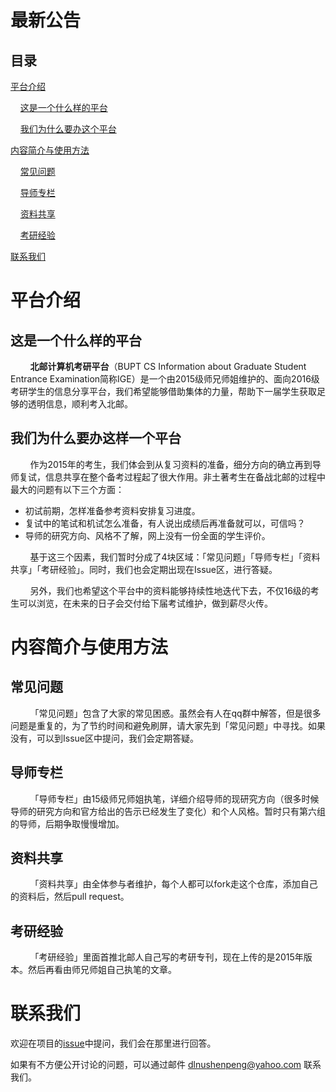 # 最新公告

## 目录

[平台介绍](#平台介绍)

&nbsp;&nbsp;&nbsp;&nbsp;[这是一个什么样的平台](#这是一个什么样的平台)

&nbsp;&nbsp;&nbsp;&nbsp;[我们为什么要办这个平台](#我们为什么要办这样一个平台)

[内容简介与使用方法](#内容简介与使用方法)

&nbsp;&nbsp;&nbsp;&nbsp;[常见问题](#常见问题)

&nbsp;&nbsp;&nbsp;&nbsp;[导师专栏](#导师专栏)

&nbsp;&nbsp;&nbsp;&nbsp;[资料共享](#资料共享)

&nbsp;&nbsp;&nbsp;&nbsp;[考研经验](#考研经验)

[联系我们](#联系我们)

# 平台介绍

## 这是一个什么样的平台

&nbsp;&nbsp;&nbsp;&nbsp;&nbsp;&nbsp;&nbsp;&nbsp;**北邮计算机考研平台**（BUPT CS Information about Graduate Student Entrance Examination简称IGE）是一个由2015级师兄师姐维护的、面向2016级考研学生的信息分享平台，我们希望能够借助集体的力量，帮助下一届学生获取足够的透明信息，顺利考入北邮。

## 我们为什么要办这样一个平台

&nbsp;&nbsp;&nbsp;&nbsp;&nbsp;&nbsp;&nbsp;&nbsp;作为2015年的考生，我们体会到从复习资料的准备，细分方向的确立再到导师复试，信息共享在整个备考过程起了很大作用。非土著考生在备战北邮的过程中最大的问题有以下三个方面：

* 初试前期，怎样准备参考资料安排复习进度。
* 复试中的笔试和机试怎么准备，有人说出成绩后再准备就可以，可信吗？
* 导师的研究方向、风格不了解，网上没有一份全面的学生评价。

&nbsp;&nbsp;&nbsp;&nbsp;&nbsp;&nbsp;&nbsp;&nbsp;基于这三个因素，我们暂时分成了4块区域：「常见问题」「导师专栏」「资料共享」「考研经验」。同时，我们也会定期出现在Issue区，进行答疑。

&nbsp;&nbsp;&nbsp;&nbsp;&nbsp;&nbsp;&nbsp;&nbsp;另外，我们也希望这个平台中的资料能够持续性地迭代下去，不仅16级的考生可以浏览，在未来的日子会交付给下届考试维护，做到薪尽火传。

# 内容简介与使用方法

## 常见问题

&nbsp;&nbsp;&nbsp;&nbsp;&nbsp;&nbsp;&nbsp;&nbsp;「常见问题」包含了大家的常见困惑。虽然会有人在qq群中解答，但是很多问题是重复的，为了节约时间和避免刷屏，请大家先到「常见问题」中寻找。如果没有，可以到Issue区中提问，我们会定期答疑。

## 导师专栏

&nbsp;&nbsp;&nbsp;&nbsp;&nbsp;&nbsp;&nbsp;&nbsp;「导师专栏」由15级师兄师姐执笔，详细介绍导师的现研究方向（很多时候导师的研究方向和官方给出的告示已经发生了变化）和个人风格。暂时只有第六组的导师，后期争取慢慢增加。

## 资料共享

&nbsp;&nbsp;&nbsp;&nbsp;&nbsp;&nbsp;&nbsp;&nbsp;「资料共享」由全体参与者维护，每个人都可以fork走这个仓库，添加自己的资料后，然后pull request。

## 考研经验

&nbsp;&nbsp;&nbsp;&nbsp;&nbsp;&nbsp;&nbsp;&nbsp;「考研经验」里面首推北邮人自己写的考研专刊，现在上传的是2015年版本。然后再看由师兄师姐自己执笔的文章。

# 联系我们

欢迎在项目的<a href="https://github.com/BUPT-CS/IGE/issues" target="_blank">issue</a>中提问，我们会在那里进行回答。

如果有不方便公开讨论的问题，可以通过邮件 dlnushenpeng@yahoo.com 联系我们。

